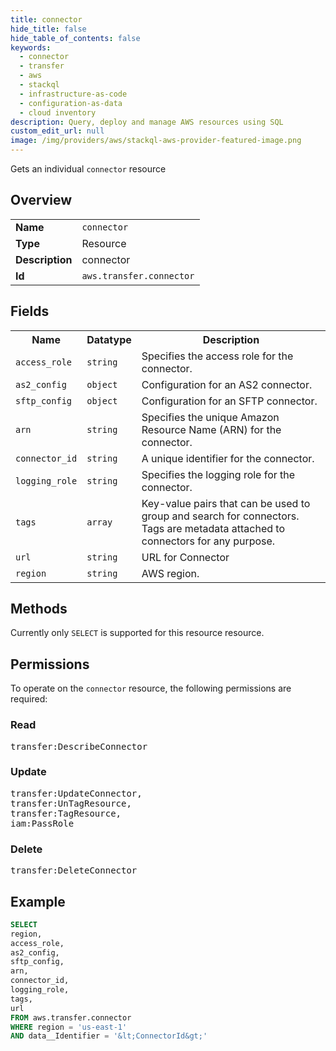 ```yaml
---
title: connector
hide_title: false
hide_table_of_contents: false
keywords:
  - connector
  - transfer
  - aws
  - stackql
  - infrastructure-as-code
  - configuration-as-data
  - cloud inventory
description: Query, deploy and manage AWS resources using SQL
custom_edit_url: null
image: /img/providers/aws/stackql-aws-provider-featured-image.png
---
```

Gets an individual <code>connector</code> resource

## Overview
<table><tbody>
<tr><td><b>Name</b></td><td><code>connector</code></td></tr>
<tr><td><b>Type</b></td><td>Resource</td></tr>
<tr><td><b>Description</b></td><td>connector</td></tr>
<tr><td><b>Id</b></td><td><code>aws.transfer.connector</code></td></tr>
</tbody></table>

## Fields
<table><tbody>
<tr><th>Name</th><th>Datatype</th><th>Description</th></tr>
<tr><td><code>access_role</code></td><td><code>string</code></td><td>Specifies the access role for the connector.</td></tr>
<tr><td><code>as2_config</code></td><td><code>object</code></td><td>Configuration for an AS2 connector.</td></tr>
<tr><td><code>sftp_config</code></td><td><code>object</code></td><td>Configuration for an SFTP connector.</td></tr>
<tr><td><code>arn</code></td><td><code>string</code></td><td>Specifies the unique Amazon Resource Name (ARN) for the connector.</td></tr>
<tr><td><code>connector_id</code></td><td><code>string</code></td><td>A unique identifier for the connector.</td></tr>
<tr><td><code>logging_role</code></td><td><code>string</code></td><td>Specifies the logging role for the connector.</td></tr>
<tr><td><code>tags</code></td><td><code>array</code></td><td>Key-value pairs that can be used to group and search for connectors. Tags are metadata attached to connectors for any purpose.</td></tr>
<tr><td><code>url</code></td><td><code>string</code></td><td>URL for Connector</td></tr>
<tr><td><code>region</code></td><td><code>string</code></td><td>AWS region.</td></tr>

</tbody></table>

## Methods
Currently only <code>SELECT</code> is supported for this resource resource.

## Permissions

To operate on the <code>connector</code> resource, the following permissions are required:

### Read
<pre>
transfer:DescribeConnector</pre>

### Update
<pre>
transfer:UpdateConnector,
transfer:UnTagResource,
transfer:TagResource,
iam:PassRole</pre>

### Delete
<pre>
transfer:DeleteConnector</pre>


## Example
```sql
SELECT
region,
access_role,
as2_config,
sftp_config,
arn,
connector_id,
logging_role,
tags,
url
FROM aws.transfer.connector
WHERE region = 'us-east-1'
AND data__Identifier = '&lt;ConnectorId&gt;'
```
